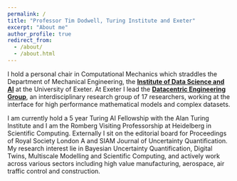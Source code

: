 ```yaml
---
permalink: /
title: "Professor Tim Dodwell, Turing Institute and Exeter"
excerpt: "About me"
author_profile: true
redirect_from: 
  - /about/
  - /about.html
---
```


I hold a personal chair in Computational Mechanics which straddles the Department of Mechanical Engineering, the [**Institute of Data Science and AI**](https://www.exeter.ac.uk/idsai/) at the University of Exeter. At Exeter I lead the [**Datacentric Engineering Group**](https://www.datacentricengineering.co.uk), an interdisciplinary research group of 17 researchers, working at the interface for high performance mathematical models and complex datasets.
 
I am currently hold a 5 year Turing AI Fellowship with the Alan Turing Institute and I am the Romberg Visiting Professorship at Heidelberg in Scientific Computing. Externally I sit on the editorial board for Proceedings of Royal Society London A and SIAM Journal of Uncertainty Quantification. My research interest lie in Bayesian Uncertainty Quantification, Digital Twins, Multiscale Modelling and Scientific Computing, and actively work across various sectors including high value manufacturing, aerospace, air traffic control and construction.